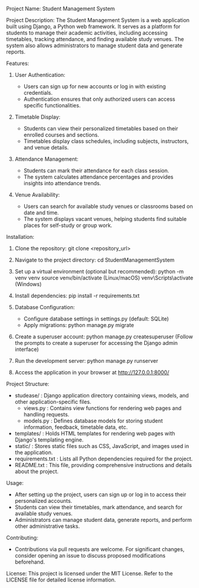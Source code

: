 Project Name: Student Management System

Project Description:
The Student Management System is a web application built using Django, a Python web framework. It serves as a platform for students to manage their academic activities, including accessing timetables, tracking attendance, and finding available study venues. The system also allows administrators to manage student data and generate reports.

Features:
1. User Authentication:
   - Users can sign up for new accounts or log in with existing credentials.
   - Authentication ensures that only authorized users can access specific functionalities.

2. Timetable Display:
   - Students can view their personalized timetables based on their enrolled courses and sections.
   - Timetables display class schedules, including subjects, instructors, and venue details.

3. Attendance Management:
   - Students can mark their attendance for each class session.
   - The system calculates attendance percentages and provides insights into attendance trends.

4. Venue Availability:
   - Users can search for available study venues or classrooms based on date and time.
   - The system displays vacant venues, helping students find suitable places for self-study or group work.

Installation:
1. Clone the repository:
   git clone <repository_url>

2. Navigate to the project directory:
   cd StudentManagementSystem

3. Set up a virtual environment (optional but recommended):
   python -m venv venv
   source venv/bin/activate   (Linux/macOS)
   venv\Scripts\activate      (Windows)

4. Install dependencies:
   pip install -r requirements.txt

5. Database Configuration:
   - Configure database settings in settings.py (default: SQLite)
   - Apply migrations:
     python manage.py migrate

6. Create a superuser account:
   python manage.py createsuperuser
   (Follow the prompts to create a superuser for accessing the Django admin interface)

7. Run the development server:
   python manage.py runserver

8. Access the application in your browser at http://127.0.0.1:8000/

Project Structure:
- studease/ : Django application directory containing views, models, and other application-specific files.
  - views.py : Contains view functions for rendering web pages and handling requests.
  - models.py : Defines database models for storing student information, feedback, timetable data, etc.
- templates/ : Holds HTML templates for rendering web pages with Django's templating engine.
- static/ : Stores static files such as CSS, JavaScript, and images used in the application.
- requirements.txt : Lists all Python dependencies required for the project.
- README.txt : This file, providing comprehensive instructions and details about the project.

Usage:
- After setting up the project, users can sign up or log in to access their personalized accounts.
- Students can view their timetables, mark attendance, and search for available study venues.
- Administrators can manage student data, generate reports, and perform other administrative tasks.

Contributing:
- Contributions via pull requests are welcome. For significant changes, consider opening an issue to discuss proposed modifications beforehand.

License:
This project is licensed under the MIT License. Refer to the LICENSE file for detailed license information.

